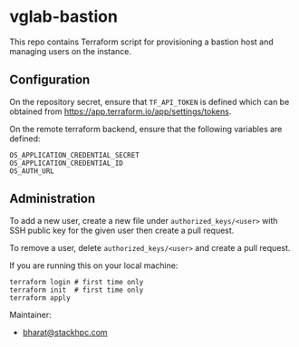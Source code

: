 vglab-bastion
=============

This repo contains Terraform script for provisioning a bastion host and
managing users on the instance.

Configuration
-------------

On the repository secret, ensure that `TF_API_TOKEN` is defined which can be
obtained from <https://app.terraform.io/app/settings/tokens>.

On the remote terraform backend, ensure that the following variables are defined:

    OS_APPLICATION_CREDENTIAL_SECRET
    OS_APPLICATION_CREDENTIAL_ID
    OS_AUTH_URL

Administration
--------------

To add a new user, create a new file under `authorized_keys/<user>` with SSH
public key for the given user then create a pull request.

To remove a user, delete `authorized_keys/<user>` and create a pull request.

If you are running this on your local machine:

    terraform login # first time only
    terraform init  # first time only
    terraform apply

Maintainer:
- bharat@stackhpc.com
